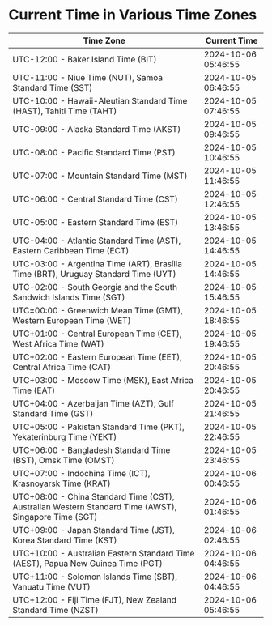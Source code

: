 # Current Time in Various Time Zones

| Time Zone | Current Time |
|-----------|--------------|
| UTC-12:00 - Baker Island Time (BIT) | 2024-10-06 05:46:55 |
| UTC-11:00 - Niue Time (NUT), Samoa Standard Time (SST) | 2024-10-05 06:46:55 |
| UTC-10:00 - Hawaii-Aleutian Standard Time (HAST), Tahiti Time (TAHT) | 2024-10-05 07:46:55 |
| UTC-09:00 - Alaska Standard Time (AKST) | 2024-10-05 09:46:55 |
| UTC-08:00 - Pacific Standard Time (PST) | 2024-10-05 10:46:55 |
| UTC-07:00 - Mountain Standard Time (MST) | 2024-10-05 11:46:55 |
| UTC-06:00 - Central Standard Time (CST) | 2024-10-05 12:46:55 |
| UTC-05:00 - Eastern Standard Time (EST) | 2024-10-05 13:46:55 |
| UTC-04:00 - Atlantic Standard Time (AST), Eastern Caribbean Time (ECT) | 2024-10-05 14:46:55 |
| UTC-03:00 - Argentina Time (ART), Brasília Time (BRT), Uruguay Standard Time (UYT) | 2024-10-05 14:46:55 |
| UTC-02:00 - South Georgia and the South Sandwich Islands Time (SGT) | 2024-10-05 15:46:55 |
| UTC±00:00 - Greenwich Mean Time (GMT), Western European Time (WET) | 2024-10-05 18:46:55 |
| UTC+01:00 - Central European Time (CET), West Africa Time (WAT) | 2024-10-05 19:46:55 |
| UTC+02:00 - Eastern European Time (EET), Central Africa Time (CAT) | 2024-10-05 20:46:55 |
| UTC+03:00 - Moscow Time (MSK), East Africa Time (EAT) | 2024-10-05 20:46:55 |
| UTC+04:00 - Azerbaijan Time (AZT), Gulf Standard Time (GST) | 2024-10-05 21:46:55 |
| UTC+05:00 - Pakistan Standard Time (PKT), Yekaterinburg Time (YEKT) | 2024-10-05 22:46:55 |
| UTC+06:00 - Bangladesh Standard Time (BST), Omsk Time (OMST) | 2024-10-05 23:46:55 |
| UTC+07:00 - Indochina Time (ICT), Krasnoyarsk Time (KRAT) | 2024-10-06 00:46:55 |
| UTC+08:00 - China Standard Time (CST), Australian Western Standard Time (AWST), Singapore Time (SGT) | 2024-10-06 01:46:55 |
| UTC+09:00 - Japan Standard Time (JST), Korea Standard Time (KST) | 2024-10-06 02:46:55 |
| UTC+10:00 - Australian Eastern Standard Time (AEST), Papua New Guinea Time (PGT) | 2024-10-06 04:46:55 |
| UTC+11:00 - Solomon Islands Time (SBT), Vanuatu Time (VUT) | 2024-10-06 04:46:55 |
| UTC+12:00 - Fiji Time (FJT), New Zealand Standard Time (NZST) | 2024-10-06 05:46:55 |
